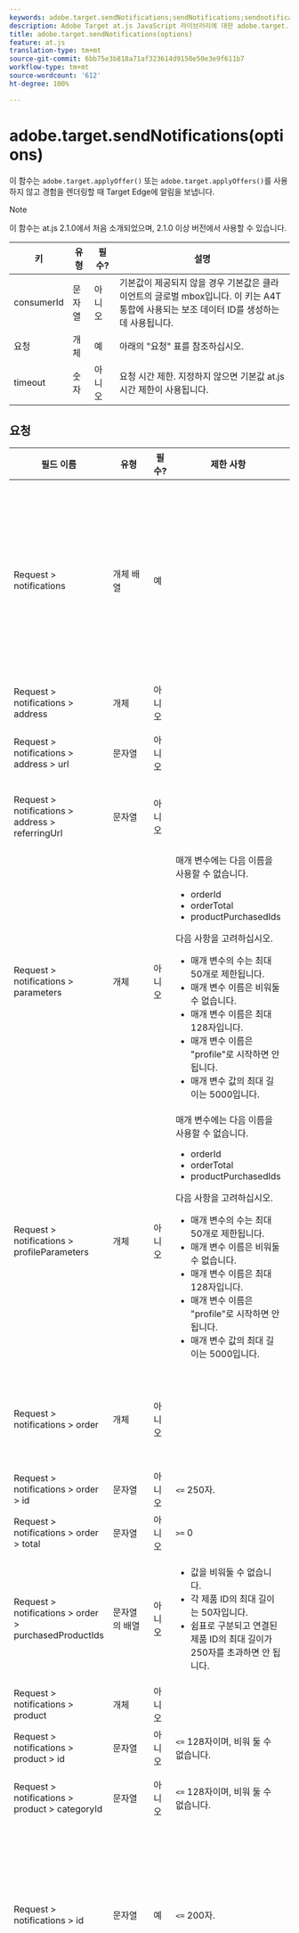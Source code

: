 ```yaml
---
keywords: adobe.target.sendNotifications;sendNotifications;sendnotifications;send notifications;notifications;at.js;functions;function
description: Adobe Target at.js JavaScript 라이브러리에 대한 adobe.target.sendNotifications(options) 함수 정보입니다.
title: adobe.target.sendNotifications(options)
feature: at.js
translation-type: tm+mt
source-git-commit: 6bb75e3b818a71af323614d9150e50e3e9f611b7
workflow-type: tm+mt
source-wordcount: '612'
ht-degree: 100%

---
```



# adobe.target.sendNotifications(options)

이 함수는 `adobe.target.applyOffer()` 또는 `adobe.target.applyOffers()`를 사용하지 않고 경험을 렌더링할 때 Target Edge에 알림을 보냅니다.

>[!NOTE]
>
>이 함수는 at.js 2.1.0에서 처음 소개되었으며, 2.1.0 이상 버전에서 사용할 수 있습니다.

| 키 | 유형 | 필수? | 설명 |
| --- | --- | --- | --- |
| consumerId | 문자열 | 아니오 | 기본값이 제공되지 않을 경우 기본값은 클라이언트의 글로벌 mbox입니다. 이 키는 A4T 통합에 사용되는 보조 데이터 ID를 생성하는 데 사용됩니다. |
| 요청 | 개체 | 예 | 아래의 &quot;요청&quot; 표를 참조하십시오. |
| timeout | 숫자 | 아니오 | 요청 시간 제한. 지정하지 않으면 기본값 at.js 시간 제한이 사용됩니다. |

## 요청

| 필드 이름 | 유형 | 필수? | 제한 사항 | 설명 |
| --- | --- | --- | --- | --- |
| Request > notifications | 개체 배열 | 예 |  | 표시된 콘텐츠, 클릭한 선택기 및/또는 방문 보기 또는 mbox에 대한 알림입니다. |
| Request > notifications > address | 개체 | 아니오 |  |  |
| Request > notifications > address > url | 문자열 | 아니오 |  | 알림이 실행된 URL입니다. |
| Request > notifications > address > referringUrl | 문자열 | 아니오 |  | 알림이 실행된 참조 URL입니다. |
| Request > notifications > parameters | 개체 | 아니오 | 매개 변수에는 다음 이름을 사용할 수 없습니다.<ul><li>orderId</li><li>orderTotal</li><li>productPurchasedIds</li></ul>다음 사항을 고려하십시오.<ul><li>매개 변수의 수는 최대 50개로 제한됩니다.</li><li>매개 변수 이름은 비워둘 수 없습니다.</li><li>매개 변수 이름은 최대 128자입니다.</li><li>매개 변수 이름은 &quot;profile&quot;로 시작하면 안 됩니다.</li><li>매개 변수 값의 최대 길이는 5000입니다.</li></ul> |  |
| Request > notifications > profileParameters | 개체 | 아니오 | 매개 변수에는 다음 이름을 사용할 수 없습니다.<ul><li>orderId</li><li>orderTotal</li><li>productPurchasedIds</li></ul>다음 사항을 고려하십시오.<ul><li>매개 변수의 수는 최대 50개로 제한됩니다.</li><li>매개 변수 이름은 비워둘 수 없습니다.</li><li>매개 변수 이름은 최대 128자입니다.</li><li>매개 변수 이름은 &quot;profile&quot;로 시작하면 안 됩니다.</li><li>매개 변수 값의 최대 길이는 5000입니다.</li></ul> |  |
| Request > notifications > order | 개체 | 아니오 |  | 순서 세부 사항을 설명하는 개체입니다. |
| Request > notifications > order > id | 문자열 | 아니오 | `<=` 250자. | 주문 ID. |
| Request > notifications > order > total | 문자열 | 아니오 | `>=` 0 | 주문 총액. |
| Request > notifications > order > purchasedProductIds | 문자열의 배열 | 아니오 | <ul><li>값을 비워둘 수 없습니다.</li><li>각 제품 ID의 최대 길이는 50자입니다.</li><li>쉼표로 구분되고 연결된 제품 ID의 최대 길이가 250자를 초과하면 안 됩니다.</li></ul> | 주문 제품 ID입니다. |
| Request > notifications > product | 개체 | 아니오 |  |  |
| Request > notifications > product > id | 문자열 | 아니오 | `<=` 128자이며, 비워 둘 수 없습니다. | 제품 ID. |
| Request > notifications > product > categoryId | 문자열 | 아니오 | `<=` 128자이며, 비워 둘 수 없습니다. | 카테고리 ID입니다. |
| Request > notifications > id | 문자열 | 예 | `<=` 200자. | 알림 ID가 응답으로 반환되고, 알림이 성공적으로 처리되었음을 나타냅니다. |
| Request > notifications > impressionId | 문자열 | 아니오 | `<= 128`자. | 노출 ID는 이전 알림을 사용하여 현재 알림을 연결(링크)하거나 요청을 실행하는 데 사용됩니다. 둘 다 일치하는 경우 두 번째와 다른 후속 요청이 활동 또는 경험에 대한 새로운 노출을 생성하지 않습니다. |
| Request > notifications > type | 문자열 | 예 | click 또는 display가 지원됩니다. | 알림 유형입니다. |
| Request > notifications > timestamp | 숫자`<int64>` | 예 |  | UNIX Epoch 이후 경과된 알림의 타임스탬프(밀리초)입니다. |
| Request > notifications > tokens | 문자열의 배열 | 예 |  | 알림 유형에 따라 표시된 콘텐츠 또는 클릭한 선택기에 대한 토큰 목록입니다. |
| Request > notifications > mbox | 개체 | 아니오 |  | mbox에 대한 알림입니다. |
| Request > notifications > mbox > name | 문자열 | 아니오 | 값을 비워둘 수 없습니다.<br>허용된 문자: 이 표 다음에 나오는 참고 사항을 참조하십시오. | mbox 이름. |
| Request > notifications > mbox > state | 문자열 | 아니오 |  | mbox 상태 토큰입니다. |
| Request > notifications > view | 개체 | 아니오 |  |  |
| Request > notifications > view > id | 정수 `<int64>` | 아니오 |  | ID 보기. API 보기를 통해 보기를 만들 때 보기에 지정된 ID입니다. |
| Request > notifications > view > name | 문자열 | 아니오 | `<= 128`자. | 보기의 이름입니다. |
| Request > notifications > view > key | 문자열 | 아니오 | `<=` 512자. | 키 보기. API를 통해 보기에 설정된 키입니다. |
| Request > notifications > view > state | 문자열 | 아니오 |  | 상태 토큰 보기. |

**참고**: `Request > notifications > mbox > name`에 사용할 수 있는 문자는 다음과 같습니다.

```
- '-, ./=`:;&!@#$%^&*()+|?~[]{}'
```

## 프리페치된 mbox 렌더링 후 sendNotifications() 호출

```javascript
function createTokens(options) {
  return options.map(e => e.eventToken);
}

function createNotification(mbox, type, tokens) {
  const id = 11111; // here we should use a random ID like UUID
  const timestamp = Date.now();
  const { name, state, parameters, profileParameters, order, product } = mbox;
  const result = {
    id,
    type,
    timestamp,
    parameters,
    profileParameters,
    order,
    product
  };

  result.mbox = { name, state };
  result.tokens = tokens;

  return result;
}

adobe.target.getOffers({
  request: {
    prefetch: {
      mboxes: [
        {
          index: 0,
          name: "a1-serverside-ab"
        }
      ]
    }
  }
})
.then(response => {
  const mboxes = response.prefetch.mboxes;
  const notifications = mboxes.map(mbox => {
    const type = "display";
    const tokens = createTokens(mbox.options);

    return createNotification(mbox, type, tokens);
  });
  
  adobe.target.sendNotifications({
    request: { notifications }
  });
})
```

>[!NOTE]
>
>Adobe Analytics에서 프리페치만 사용하는 `getOffers()`와 `sendNotifications()`를 사용하는 경우 `sendNotifications()`가 실행된 후에 Analytics 요청을 실행해야 합니다. 목적은 `sendNotifications()`에서 생성한 SDID가 Analytics와 Target에 전송된 SDID와 일치하는지 확인하는 것입니다.